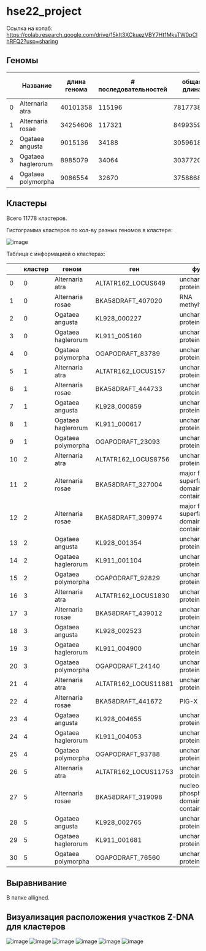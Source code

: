 # hse22_project

Ссылка на колаб: https://colab.research.google.com/drive/15kIt3XCkuezVBY7Ht1MksTW0pClhRFQ2?usp=sharing

## Геномы
||Название          |длина генома|# последовательностей|общая длина|# генов|% генов            |# экзонов|% экзонов          |# zh-score>=500|общая длина zx-score>=500|
|------|------------------|------------|---------------------|-----------|-------|-------------------|---------|-------------------|---------------|-------------------------|
|0     |Alternaria atra   |40101358    |115196               |78177382.0 |12172  |0.2770644325810612 |33185    |0.31097989250139607|132920         |1309714                  |
|1     |Alternaria rosae  |34254606    |117321               |84993594.0 |12727  |0.29572966041413523|33784    |0.384979526548926  |139812         |1380160                  |
|2     |Ogataea angusta   |9015136     |34188                |30596185.0 |5442   |0.36854762923155016|6225     |0.41821598698011875|28353          |280678                   |
|3     |Ogataea haglerorum|8985079     |34064                |30377204.0 |5407   |0.3414852557222925 |6230     |0.3963512173905204 |28766          |284678                   |
|4     |Ogataea polymorpha|9086554     |32670                |37588682.0 |5233   |0.48286743247220015|6277     |0.5158526543726037 |21991          |217016   

## Кластеры

Всего 11778 кластеров. 

Гистограмма кластеров по кол-ву разных геномов в кластере:

![image](https://user-images.githubusercontent.com/20297250/173402296-76eea744-91ef-4411-a6ae-a71f98f11b6e.png)

Таблица с информацией о кластерах:

||кластер                      |геном |ген                                          |функция                                         |средний Z-DNA score|
|------|-----------------------------|------|---------------------------------------------|------------------------------------------------|-------------------|
|0     |0                            |Alternaria atra|ALTATR162_LOCUS649                           |uncharacterized protein                         |3781.221476666667  |
|1     |0                            |Alternaria rosae|BKA58DRAFT_407020                            |RNA methyltransferase                           |3852.482018367346  |
|2     |0                            |Ogataea angusta|KL928_000227                                 |uncharacterized protein                         |5875.221131250002  |
|3     |0                            |Ogataea haglerorum|KL911_005160                                 |uncharacterized protein                         |14294.410041379304 |
|4     |0                            |Ogataea polymorpha|OGAPODRAFT_83789                             |uncharacterized protein                         |1909.5564200000001 |
|5     |1                            |Alternaria atra|ALTATR162_LOCUS157                           |uncharacterized protein                         |9010.344796551724  |
|6     |1                            |Alternaria rosae|BKA58DRAFT_444733                            |uncharacterized protein                         |2040.730026415095  |
|7     |1                            |Ogataea angusta|KL928_000859                                 |uncharacterized protein                         |2823.300974074074  |
|8     |1                            |Ogataea haglerorum|KL911_000617                                 |uncharacterized protein                         |9387.109191666666  |
|9     |1                            |Ogataea polymorpha|OGAPODRAFT_23093                             |uncharacterized protein                         |5000.0563          |
|10    |2                            |Alternaria atra|ALTATR162_LOCUS8756                          |uncharacterized protein                         |1799.357008695652  |
|11    |2                            |Alternaria rosae|BKA58DRAFT_327004                            |major facilitator superfamily domain-containing |2983.3061604651166 |
|12    |2                            |Alternaria rosae|BKA58DRAFT_309974                            |major facilitator superfamily domain-containing |8914.826777272729  |
|13    |2                            |Ogataea angusta|KL928_001354                                 |uncharacterized protein                         |1633.1840499999998 |
|14    |2                            |Ogataea haglerorum|KL911_001104                                 |uncharacterized protein                         |9099.012533333333  |
|15    |2                            |Ogataea polymorpha|OGAPODRAFT_92829                             |uncharacterized protein                         |1531.0198363636364 |
|16    |3                            |Alternaria atra|ALTATR162_LOCUS1830                          |uncharacterized protein                         |1202.8271333333334 |
|17    |3                            |Alternaria rosae|BKA58DRAFT_439012                            |uncharacterized protein                         |6509.8649428571425 |
|18    |3                            |Ogataea angusta|KL928_002523                                 |uncharacterized protein                         |5618.46594         |
|19    |3                            |Ogataea haglerorum|KL911_004900                                 |uncharacterized protein                         |3049.0412241379317 |
|20    |3                            |Ogataea polymorpha|OGAPODRAFT_24140                             |uncharacterized protein                         |1257.10615         |
|21    |4                            |Alternaria atra|ALTATR162_LOCUS11881                         |uncharacterized protein                         |3094.59854375      |
|22    |4                            |Alternaria rosae|BKA58DRAFT_441672                            |PIG-X                                           |1294.0666958333336 |
|23    |4                            |Ogataea angusta|KL928_004655                                 |uncharacterized protein                         |4901.741257142858  |
|24    |4                            |Ogataea haglerorum|KL911_004053                                 |uncharacterized protein                         |3935.957921428571  |
|25    |4                            |Ogataea polymorpha|OGAPODRAFT_93788                             |uncharacterized protein                         |2070.569944444444  |
|26    |5                            |Alternaria atra|ALTATR162_LOCUS11753                         |uncharacterized protein                         |5576.405312903227  |
|27    |5                            |Alternaria rosae|BKA58DRAFT_319098                            |nucleoside phosphorylase domain-containing      |3116.8529166666667 |
|28    |5                            |Ogataea angusta|KL928_002765                                 |uncharacterized protein                         |1060.6132266666668 |
|29    |5                            |Ogataea haglerorum|KL911_001681                                 |uncharacterized protein                         |3310.0541086956528 |
|30    |5                            |Ogataea polymorpha|OGAPODRAFT_76560                             |uncharacterized protein                         |2962.211005263158  |

## Выравнивание

В папке alligned.

## Визуализация расположения участков Z-DNA для кластеров

![image](https://user-images.githubusercontent.com/20297250/173406932-c0a7caf0-0379-408d-bc35-94708b22a46a.png)
![image](https://user-images.githubusercontent.com/20297250/173406942-28a03385-dd50-4e8e-9dd5-90e99ff6a204.png)
![image](https://user-images.githubusercontent.com/20297250/173406952-4819e301-ba71-41cc-a211-bd034e014927.png)
![image](https://user-images.githubusercontent.com/20297250/173406968-a160225f-7283-4031-9444-cb29fd3f3d01.png)
![image](https://user-images.githubusercontent.com/20297250/173406974-7df1351a-8e6d-47eb-8d64-879f0c4f367c.png)
![image](https://user-images.githubusercontent.com/20297250/173406985-787c86b8-2c76-4d8a-b071-a482fb85ff8b.png)
